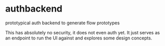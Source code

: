 # authbackend
prototypical auth backend to generate flow prototypes

This has absolutely no security, it does not even auth yet. It just serves as an endpoint to run the UI against and explores some design concepts.